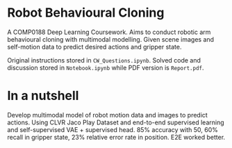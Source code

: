 # Robot Behavioural Cloning
A COMP0188 Deep Learning Coursework. Aims to conduct robotic arm behavioural cloning with multimodal modelling. Given scene images and self-motion data to predict desired actions and gripper state.

Original instructions stored in `CW_Questions.ipynb`. Solved code and discussion stored in `Notebook.ipynb` while PDF version is `Report.pdf`.

# In a nutshell
Develop multimodal model of robot motion data and images to predict actions. Using CLVR Jaco Play Dataset and end-to-end supervised learning and self-supervised VAE + supervised head. 85% accuracy with 50, 60% recall in gripper state, 23% relative error rate in position. E2E worked better.